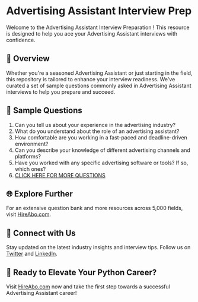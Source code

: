 # Advertising Assistant Interview Prep

Welcome to the Advertising Assistant Interview Preparation ! This resource is designed to help you ace your Advertising Assistant interviews with confidence.

## 🚀 Overview

Whether you're a seasoned Advertising Assistant or just starting in the field, this repository is tailored to enhance your interview readiness. We've curated a set of sample questions commonly asked in Advertising Assistant interviews to help you prepare and succeed.

## 📝 Sample Questions

1. Can you tell us about your experience in the advertising industry?
2. What do you understand about the role of an advertising assistant?
3. How comfortable are you working in a fast-paced and deadline-driven environment?
4. Can you describe your knowledge of different advertising channels and platforms?
5. Have you worked with any specific advertising software or tools? If so, which ones?
6. [CLICK HERE FOR MORE QUESTIONS](https://hireabo.com/job/8_3_26/Advertising%20Assistant)

## 🌐 Explore Further

For an extensive question bank and more resources across 5,000 fields, visit [HireAbo.com](https://www.hireabo.com).

## 📱 Connect with Us

Stay updated on the latest industry insights and interview tips. Follow us on [Twitter](https://twitter.com/hireabo) and [LinkedIn](https://www.linkedin.com/in/hire-abo-3609972a8/).

## 🚀 Ready to Elevate Your Python Career?

Visit [HireAbo.com](https://www.hireabo.com) now and take the first step towards a successful Advertising Assistant career!